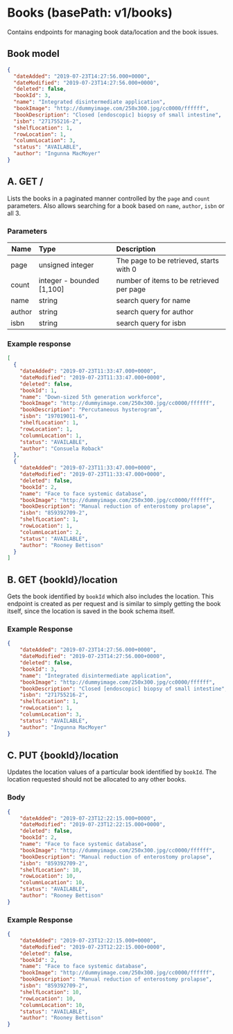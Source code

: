 # Books (basePath: v1/books)

Contains endpoints for managing book data/location and the book issues.

## Book model

```json
{
  "dateAdded": "2019-07-23T14:27:56.000+0000",
  "dateModified": "2019-07-23T14:27:56.000+0000",
  "deleted": false,
  "bookId": 3,
  "name": "Integrated disintermediate application",
  "bookImage": "http://dummyimage.com/250x300.jpg/cc0000/ffffff",
  "bookDescription": "Closed [endoscopic] biopsy of small intestine",
  "isbn": "271755216-2",
  "shelfLocation": 1,
  "rowLocation": 1,
  "columnLocation": 3,
  "status": "AVAILABLE",
  "author": "Ingunna MacMoyer"
}
```

## A. GET /

Lists the books in a paginated manner controlled by the `page` and `count` parameters. Also allows searching for a book based on `name`, `author`, `isbn` or all 3.

### Parameters

| Name   | Type                      |               Description                |
| ------ | :------------------------ | :-------------------------------------- |
| page   | unsigned integer          | The page to be retrieved, starts with 0  |
| count  | integer - bounded [1,100] | number of items to be retrieved per page |
| name   | string                    |          search query for name           |
| author | string                    |         search query for author          |
| isbn   | string                    |          search query for isbn           |

### Example response

```json
[
  {
    "dateAdded": "2019-07-23T11:33:47.000+0000",
    "dateModified": "2019-07-23T11:33:47.000+0000",
    "deleted": false,
    "bookId": 1,
    "name": "Down-sized 5th generation workforce",
    "bookImage": "http://dummyimage.com/250x300.jpg/cc0000/ffffff",
    "bookDescription": "Percutaneous hysterogram",
    "isbn": "197019011-6",
    "shelfLocation": 1,
    "rowLocation": 1,
    "columnLocation": 1,
    "status": "AVAILABLE",
    "author": "Consuela Roback"
  },
  {
    "dateAdded": "2019-07-23T11:33:47.000+0000",
    "dateModified": "2019-07-23T11:33:47.000+0000",
    "deleted": false,
    "bookId": 2,
    "name": "Face to face systemic database",
    "bookImage": "http://dummyimage.com/250x300.jpg/cc0000/ffffff",
    "bookDescription": "Manual reduction of enterostomy prolapse",
    "isbn": "859392709-2",
    "shelfLocation": 1,
    "rowLocation": 1,
    "columnLocation": 2,
    "status": "AVAILABLE",
    "author": "Rooney Bettison"
  }
]
```

## B. GET {bookId}/location
Gets the book identified by `bookId` which also includes the location. This endpoint is created as per request and is similar to simply getting the book itself, since the location is saved in the book schema itself.

### Example Response
```json
{
    "dateAdded": "2019-07-23T14:27:56.000+0000",
    "dateModified": "2019-07-23T14:27:56.000+0000",
    "deleted": false,
    "bookId": 3,
    "name": "Integrated disintermediate application",
    "bookImage": "http://dummyimage.com/250x300.jpg/cc0000/ffffff",
    "bookDescription": "Closed [endoscopic] biopsy of small intestine",
    "isbn": "271755216-2",
    "shelfLocation": 1,
    "rowLocation": 1,
    "columnLocation": 3,
    "status": "AVAILABLE",
    "author": "Ingunna MacMoyer"
}
```

## C. PUT {bookId}/location
Updates the location values of a particular book identified by `bookId`. The location requested should not be allocated to any other books.

### Body
```json
{
    "dateAdded": "2019-07-23T12:22:15.000+0000",
    "dateModified": "2019-07-23T12:22:15.000+0000",
    "deleted": false,
    "bookId": 2,
    "name": "Face to face systemic database",
    "bookImage": "http://dummyimage.com/250x300.jpg/cc0000/ffffff",
    "bookDescription": "Manual reduction of enterostomy prolapse",
    "isbn": "859392709-2",
    "shelfLocation": 10,
    "rowLocation": 10,
    "columnLocation": 10,
    "status": "AVAILABLE",
    "author": "Rooney Bettison"
}
```

### Example Response
```json
{
    "dateAdded": "2019-07-23T12:22:15.000+0000",
    "dateModified": "2019-07-23T12:22:15.000+0000",
    "deleted": false,
    "bookId": 2,
    "name": "Face to face systemic database",
    "bookImage": "http://dummyimage.com/250x300.jpg/cc0000/ffffff",
    "bookDescription": "Manual reduction of enterostomy prolapse",
    "isbn": "859392709-2",
    "shelfLocation": 10,
    "rowLocation": 10,
    "columnLocation": 10,
    "status": "AVAILABLE",
    "author": "Rooney Bettison"
}
```